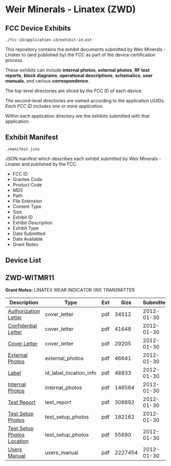 # Weir Minerals - Linatex (ZWD)
## FCC Device Exhibits

```
./fcc-id/application-id/exhibit-id.ext
```

This repository contains the exhibit documents submitted by Weir Minerals - Linatex to (and published by) the FCC as part of the device certification process.

These exhibits can include **internal photos**, **external photos**, **RF test reports**, **block diagrams**, **operational descriptions**, **schematics**, **user manuals**, and various **correspondence**.

The top-level directories are sliced by the FCC ID of each device.

The second-level directories are named according to the application UUIDs. *Each FCC ID includes one or more application.*

Within each application directory are the exhibits submitted with that application. 

## Exhibit Manifest

```
./manifest.json
```

JSON manifest which describes each exhibit submitted by Weir Minerals - Linatex and published by the FCC.

- FCC ID
- Grantee Code
- Product Code
- MD5
- Path
- File Extension
- Content Type
- Size
- Exhibit ID
- Exhibit Description
- Exhibit Type
- Date Submitted
- Date Available
- Grant Notes

## Device List
## ZWD-WITMR11
**Grant Notes:** LINATEX WEAR INDICATOR (WI) TRANSMITTER

| Description | Type | Ext | Size | Submitted | Available |
| ----------- | ---- | --- | ---- | --------- | --------- |
| [Authorization Letter](ZWD-WITMR11/06ef0a97641779897e5164339102afeb/1628524.pdf) | cover_letter | pdf | 34512 | 2012-01-30 | 2012-01-30 |
| [Confidential Letter](ZWD-WITMR11/06ef0a97641779897e5164339102afeb/1628525.pdf) | cover_letter | pdf | 41648 | 2012-01-30 | 2012-01-30 |
| [Cover Letter](ZWD-WITMR11/06ef0a97641779897e5164339102afeb/1628526.pdf) | cover_letter | pdf | 29205 | 2012-01-30 | 2012-01-30 |
| [External Photos](ZWD-WITMR11/06ef0a97641779897e5164339102afeb/1628518.pdf) | external_photos | pdf | 46641 | 2012-01-30 | 2012-07-28 |
| [Label](ZWD-WITMR11/06ef0a97641779897e5164339102afeb/1628523.pdf) | id_label_location_info | pdf | 48833 | 2012-01-30 | 2012-01-30 |
| [Internal Photos](ZWD-WITMR11/06ef0a97641779897e5164339102afeb/1628519.pdf) | internal_photos | pdf | 146564 | 2012-01-30 | 2012-07-28 |
| [Test Report](ZWD-WITMR11/06ef0a97641779897e5164339102afeb/1628527.pdf) | test_report | pdf | 308892 | 2012-01-30 | 2012-01-30 |
| [Test Setup Photos](ZWD-WITMR11/06ef0a97641779897e5164339102afeb/1628520.pdf) | test_setup_photos | pdf | 182162 | 2012-01-30 | 2012-07-28 |
| [Test Setup Photos Location](ZWD-WITMR11/06ef0a97641779897e5164339102afeb/1628521.pdf) | test_setup_photos | pdf | 55690 | 2012-01-30 | 2012-07-28 |
| [Users Manual](ZWD-WITMR11/06ef0a97641779897e5164339102afeb/1628522.pdf) | users_manual | pdf | 2227454 | 2012-01-30 | 2012-07-28 |
